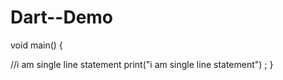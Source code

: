 # Dart--Demo
void main() {
  
  //i am single line statement
    print("i am single line statement") ;
  }

